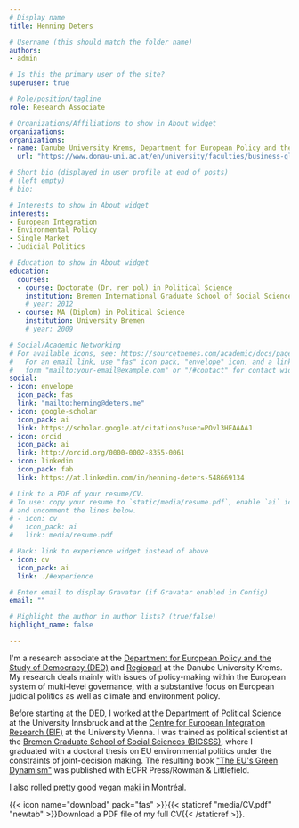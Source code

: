 ```yaml
---
# Display name
title: Henning Deters

# Username (this should match the folder name)
authors:
- admin

# Is this the primary user of the site?
superuser: true

# Role/position/tagline
role: Research Associate

# Organizations/Affiliations to show in About widget
organizations:
organizations:
- name: Danube University Krems, Department for European Policy and the Study of Democracy
  url: "https://www.donau-uni.ac.at/en/university/faculties/business-globalization/departments/european-policy-study-of-democracy/"

# Short bio (displayed in user profile at end of posts)
# (left empty)
# bio: 

# Interests to show in About widget
interests:
- European Integration
- Environmental Policy
- Single Market
- Judicial Politics

# Education to show in About widget
education:
  courses:
  - course: Doctorate (Dr. rer pol) in Political Science
    institution: Bremen International Graduate School of Social Sciences (BIGSSS)
    # year: 2012
  - course: MA (Diplom) in Political Science
    institution: University Bremen
    # year: 2009

# Social/Academic Networking
# For available icons, see: https://sourcethemes.com/academic/docs/page-builder/#icons
#   For an email link, use "fas" icon pack, "envelope" icon, and a link in the
#   form "mailto:your-email@example.com" or "/#contact" for contact widget.
social:
- icon: envelope
  icon_pack: fas
  link: "mailto:henning@deters.me"
- icon: google-scholar
  icon_pack: ai
  link: https://scholar.google.at/citations?user=POvl3HEAAAAJ
- icon: orcid
  icon_pack: ai
  link: http://orcid.org/0000-0002-8355-0061
- icon: linkedin
  icon_pack: fab
  link: https://at.linkedin.com/in/henning-deters-548669134

# Link to a PDF of your resume/CV.
# To use: copy your resume to `static/media/resume.pdf`, enable `ai` icons in `params.toml`, 
# and uncomment the lines below.
# - icon: cv
#   icon_pack: ai
#   link: media/resume.pdf

# Hack: link to experience widget instead of above
- icon: cv
  icon_pack: ai
  link: ./#experience

# Enter email to display Gravatar (if Gravatar enabled in Config)
email: ""

# Highlight the author in author lists? (true/false)
highlight_name: false

--- 
```


I'm a research associate at the [Department for European Policy
and the Study of
Democracy (DED)](https://www.donau-uni.ac.at/en/university/faculties/business-globalization/departments/european-policy-study-of-democracy/)
and [Regioparl](https://www.regioparl.com) at the Danube University
Krems. My research deals mainly with issues of policy-making within
the European system of multi-level governance, with a substantive
focus on European judicial politics as well as climate and environment
policy.

Before starting at the DED, I worked at the [Department of Political
Science](https://www.uibk.ac.at/politikwissenschaft/index.html.en) at
the University Innsbruck and at the [Centre for European Integration
Research (EIF)](http://eif.univie.ac.at) at the University Vienna. I
was trained as political scientist at the [Bremen Graduate School of
Social Sciences (BIGSSS)](https://www.bigsss-bremen.de), where I
graduated with a doctoral thesis on EU environmental politics under
the constraints of joint-decision making. The resulting book ["The
EU's Green Dynamism"](./publication/green-dynamism/) was published
with ECPR Press/Rowman & Littlefield.

I also rolled pretty good vegan
[maki](http://www.sushimomo.ca/?lang=en) in Montréal.

{{< icon name="download" pack="fas" >}}{{< staticref
"media/CV.pdf" "newtab" >}}Download a PDF file of my full CV{{< /staticref >}}.
